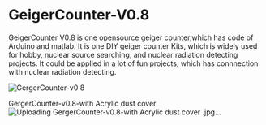 # GeigerCounter-V0.8
GeigerCounter V0.8 is one opensource geiger counter,which has code of Arduino and matlab.
It is one DIY geiger counter Kits, which is widely used for hobby, nuclear source searching, and nuclear radiation detecting projects.
It could be applied in a lot of fun projects, which has connnection with nuclear radiation detecting.

![GergerCounter-v0 8](https://github.com/2969773606/GeigerCounter-V0.8/assets/30722223/6abd48e5-9e4b-4f24-880d-ccce4c51db49)

GergerCounter-v0.8-with Acrylic dust cover 
![Uploading GergerCounter-v0.8-with Acrylic dust cover .jpg…]()
